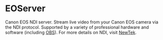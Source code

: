 # EOServer
Canon EOS NDI server. Stream live video from your Canon EOS camera via the NDI protocol. Supported by a variety of professional hardware and software (including [OBS](https://obsproject.com)). For more details on NDI, visit [NewTek](https://www.newtek.com/ndi/).
